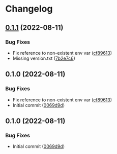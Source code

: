 # Changelog

## [0.1.1](https://github.com/jacobsvante/scaleway-kustomize-deploy-action/compare/v0.1.0...v0.1.1) (2022-08-11)


### Bug Fixes

* Fix reference to non-existent env var ([cf89613](https://github.com/jacobsvante/scaleway-kustomize-deploy-action/commit/cf89613c75780f92b046a485c5ed7811b961e0a9))
* Missing version.txt ([7b2e7c6](https://github.com/jacobsvante/scaleway-kustomize-deploy-action/commit/7b2e7c6f8a23c5485d18bd503b613c964bb5b186))

## 0.1.0 (2022-08-11)


### Bug Fixes

* Fix reference to non-existent env var ([cf89613](https://github.com/jacobsvante/scaleway-kustomize-deploy-action/commit/cf89613c75780f92b046a485c5ed7811b961e0a9))
* Initial commit ([0069d9d](https://github.com/jacobsvante/scaleway-kustomize-deploy-action/commit/0069d9dd6e9f3a77ce134387eb961efca7364bb2))

## 0.1.0 (2022-08-11)


### Bug Fixes

* Initial commit ([0069d9d](https://github.com/jacobsvante/scaleway-kustomize-deploy-action/commit/0069d9dd6e9f3a77ce134387eb961efca7364bb2))
